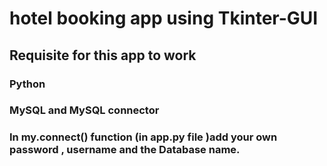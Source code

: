 # hotel booking app using Tkinter-GUI

##  Requisite for this app to  work
### Python 
### MySQL and MySQL connector

### In my.connect() function (in app.py file )add your own password , username and the Database name.
